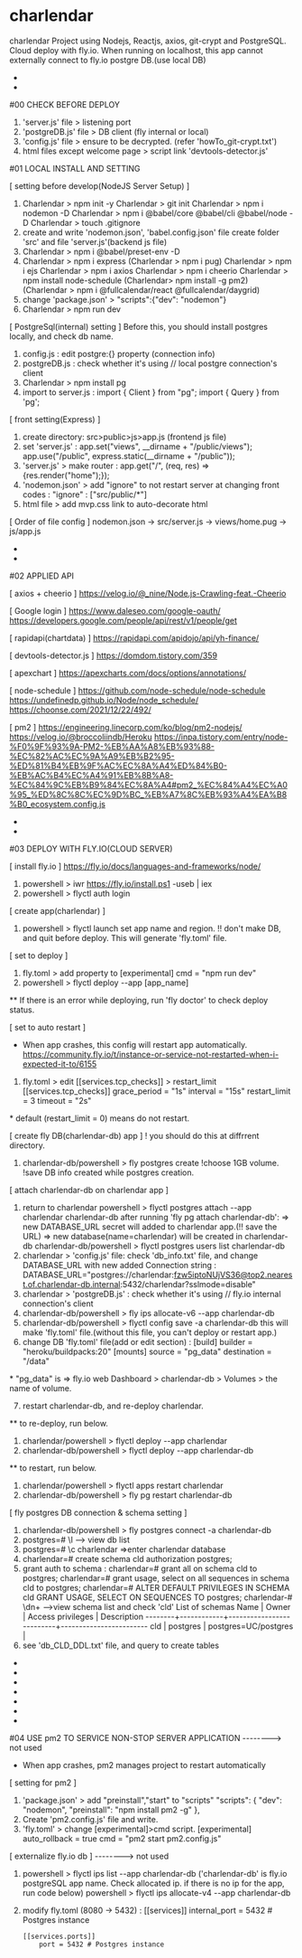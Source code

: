 # charlendar

charlendar Project using Nodejs, Reactjs, axios, git-crypt and PostgreSQL.
Cloud deploy with fly.io.
When running on localhost, this app cannot externally connect to fly.io postgre DB.(use local DB)

-
-

#00 CHECK BEFORE DEPLOY

1. 'server.js' file > listening port
2. 'postgreDB.js' file > DB client (fly internal or local)
3. 'config.js' file > ensure to be decrypted. (refer 'howTo_git-crypt.txt')
4. html files except welcome page > script link 'devtools-detector.js'

#01 LOCAL INSTALL AND SETTING

[ setting before develop(NodeJS Server Setup) ]

1.  Charlendar > npm init -y
    Charlendar > git init
    Charlendar > npm i nodemon -D
    Charlendar > npm i @babel/core @babel/cli @babel/node -D
    Charlendar > touch .gitignore
2.  create and write 'nodemon.json', 'babel.config.json' file
    create folder 'src' and file 'server.js'(backend js file)
3.  Charlendar > npm i @babel/preset-env -D
4.  Charlendar > npm i express
    (Charlendar > npm i pug)
    Charlendar > npm i ejs
    Charlendar > npm i axios
    Charlendar > npm i cheerio
    Charlendar > npm install node-schedule
    (Charlendar> npm install -g pm2)
    (Charlendar > npm i @fullcalendar/react @fullcalendar/daygrid)
5.  change 'package.json' > "scripts":{"dev": "nodemon"}
6.  Charlendar > npm run dev

[ PostgreSql(internal) setting ]
Before this, you should install postgres locally, and check db name.

1. config.js :
   edit postgre:{} property (connection info)
2. postgreDB.js :
   check whether it's using // local postgre connection's client
3. Charlendar > npm install pg
4. import to server.js :
   import { Client } from "pg";
   import { Query } from 'pg';

[ front setting(Express) ]

1.  create directory: src>public>js>app.js (frontend js file)
2.  set 'server.js' :
    app.set("views", \_\_dirname + "/public/views");
    app.use("/public", express.static(\_\_dirname + "/public"));
3.  'server.js' > make router :
    app.get("/", (req, res) => {res.render("home");});
4.  'nodemon.json' > add "ignore" to not restart server at changing front codes :
    "ignore" : ["src/public/*"]
5.  html file > add mvp.css link to auto-decorate html

[ Order of file config ]
nodemon.json -> src/server.js -> views/home.pug -> js/app.js

-
-

#02 APPLIED API

[ axios + cheerio ]
https://velog.io/@_nine/Node.js-Crawling-feat.-Cheerio

[ Google login ]
https://www.daleseo.com/google-oauth/
https://developers.google.com/people/api/rest/v1/people/get

[ rapidapi(chartdata) ]
https://rapidapi.com/apidojo/api/yh-finance/

[ devtools-detector.js ]
https://domdom.tistory.com/359

[ apexchart ]
https://apexcharts.com/docs/options/annotations/

[ node-schedule ]
https://github.com/node-schedule/node-schedule
https://undefinedp.github.io/Node/node_schedule/
https://choonse.com/2021/12/22/492/

[ pm2 ]
https://engineering.linecorp.com/ko/blog/pm2-nodejs/
https://velog.io/@broccoliindb/Heroku
https://inpa.tistory.com/entry/node-%F0%9F%93%9A-PM2-%EB%AA%A8%EB%93%88-%EC%82%AC%EC%9A%A9%EB%B2%95-%ED%81%B4%EB%9F%AC%EC%8A%A4%ED%84%B0-%EB%AC%B4%EC%A4%91%EB%8B%A8-%EC%84%9C%EB%B9%84%EC%8A%A4#pm2_%EC%84%A4%EC%A0%95_%ED%8C%8C%EC%9D%BC_%EB%A7%8C%EB%93%A4%EA%B8%B0_ecosystem.config.js

-
-

#03 DEPLOY WITH FLY.IO(CLOUD SERVER)

[ install fly.io ]
https://fly.io/docs/languages-and-frameworks/node/

1. powershell > iwr https://fly.io/install.ps1 -useb | iex
2. powershell > flyctl auth login

[ create app(charlendar) ]

1. powershell > flyctl launch
   set app name and region.
   !! don't make DB, and quit before deploy.
   This will generate 'fly.toml' file.

[ set to deploy ]

1. fly.toml > add property to [experimental]
   cmd = "npm run dev"
2. powershell > flyctl deploy --app [app_name]

\*\* If there is an error while deploying, run 'fly doctor' to check deploy status.

[ set to auto restart ]

- When app crashes, this config will restart app automatically.
  https://community.fly.io/t/instance-or-service-not-restarted-when-i-expected-it-to/6155

1. fly.toml > edit [[services.tcp_checks]] > restart_limit
   [[services.tcp_checks]]
   grace_period = "1s"
   interval = "15s"
   restart_limit = 3
   timeout = "2s"

\* default (restart_limit = 0) means do not restart.

[ create fly DB(charlendar-db) app ]
! you should do this at diffrrent directory.

1.  charlendar-db/powershell > fly postgres create
    !choose 1GB volume.
    !save DB info created while postgres creation.

[ attach charlendar-db on charlendar app ]

1.  return to charlendar powershell > flyctl postgres attach --app charlendar charlendar-db
    after running 'fly pg attach charlendar-db':
    => new DATABASE_URL secret will added to charlendar app.(!! save the URL)
    => new database(name=charlendar) will be created in charlendar-db
    charlendar-db/powershell > flyctl postgres users list charlendar-db
2.  charlendar > 'config.js' file:
    check 'db_info.txt' file, and change DATABASE_URL with new added Connection string :
    DATABASE_URL="postgres://charlendar:fzw5iptoNUjVS36@top2.nearest.of.charlendar-db.internal:5432/charlendar?sslmode=disable"
3.  charlendar > 'postgreDB.js' :
    check whether it's using // fly.io internal connection's client
4.  charlendar-db/powershell > fly ips allocate-v6 --app charlendar-db
5.  charlendar-db/powershell > flyctl config save -a charlendar-db
    this will make 'fly.toml' file.(without this file, you can't deploy or restart app.)
6.  change DB 'fly.toml' file(add or edit section) :
    [build]
    builder = "heroku/buildpacks:20"
    [mounts]
    source = "pg_data"
    destination = "/data"

\* "pg_data" is => fly.io web Dashboard > charlendar-db > Volumes > the name of volume.

7. restart charlendar-db, and re-deploy charlendar.

\*\* to re-deploy, run below.

1. charlendar/powershell > flyctl deploy --app charlendar
2. charlendar-db/powershell > flyctl deploy --app charlendar-db

\*\* to restart, run below.

1. charlendar/powershell > flyctl apps restart charlendar
2. charlendar-db/powershell > fly pg restart charlendar-db

[ fly postgres DB connection & schema setting ]

1. charlendar-db/powershell > fly postgres connect -a charlendar-db
2. postgres=# \l --> view db list
3. postgres=# \c charlendar
   =>enter charlendar database
4. charlendar=# create schema cld authorization postgres;
5. grant auth to schema :
   charlendar=# grant all on schema cld to postgres;
   charlendar=# grant usage, select on all sequences in schema cld to postgres;
   charlendar=# ALTER DEFAULT PRIVILEGES IN SCHEMA cld GRANT USAGE, SELECT ON SEQUENCES TO postgres;
   charlendar-# \dn+ -->view schema list and check 'cld'
   List of schemas
   Name | Owner | Access privileges | Description
   --------+------------+--------------------------+------------------------
   cld | postgres | postgres=UC/postgres |
6. see 'db_CLD_DDL.txt' file, and query to create tables

-

-
-
-
-
-
-

#04 USE pm2 TO SERVICE NON-STOP SERVER APPLICATION --------> not used

- When app crashes, pm2 manages project to restart automatically

[ setting for pm2 ]

1. 'package.json' > add "preinstall","start" to "scripts"
   "scripts": {
   "dev": "nodemon",
   "preinstall": "npm install pm2 -g"
   },
2. Create 'pm2.config.js' file and write.
3. 'fly.toml' > change [experimental]>cmd script.
   [experimental]
   auto_rollback = true
   cmd = "pm2 start pm2.config.js"

[ externalize fly.io db ] --------> not used

1.  powershell > flyctl ips list --app charlendar-db
    ('charlendar-db' is fly.io postgreSQL app name. Check allocated ip.
    if there is no ip for the app, run code below)
    powershell > flyctl ips allocate-v4 --app charlendar-db
2.  modify fly.toml (8080 -> 5432) :
    [[services]]
    internal_port = 5432 # Postgres instance

        [[services.ports]]
            port = 5432 # Postgres instance
